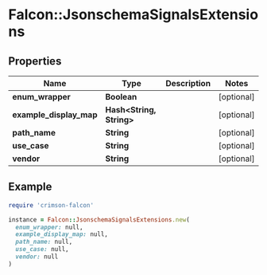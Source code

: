 # Falcon::JsonschemaSignalsExtensions

## Properties

| Name | Type | Description | Notes |
| ---- | ---- | ----------- | ----- |
| **enum_wrapper** | **Boolean** |  | [optional] |
| **example_display_map** | **Hash&lt;String, String&gt;** |  | [optional] |
| **path_name** | **String** |  | [optional] |
| **use_case** | **String** |  | [optional] |
| **vendor** | **String** |  | [optional] |

## Example

```ruby
require 'crimson-falcon'

instance = Falcon::JsonschemaSignalsExtensions.new(
  enum_wrapper: null,
  example_display_map: null,
  path_name: null,
  use_case: null,
  vendor: null
)
```

